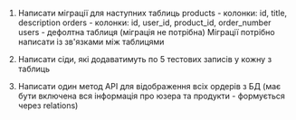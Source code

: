 1. Написати міграції для наступних таблиць 
products - колонки: id, title, description
orders - колонки: id, user_id, product_id, order_number
users - дефолтна таблиця (міграція не потрібна)
Міграції потрібно написати із зв'язками між таблицями

2. Написати сіди, які додаватимуть по 5 тестових записів у кожну з таблиць

3. Написати один метод API для відображення всіх ордерів з БД 
(має бути включена вся інформація про юзера та продукти - формується через relations)
